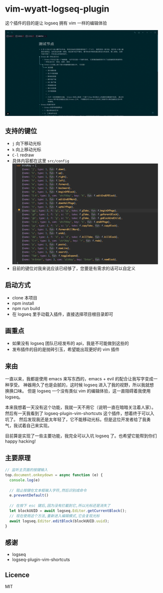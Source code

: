 # vim-wyatt-logseq-plugin
这个插件的目的是让 logseq 拥有 vim 一样的编辑体验

![功能展示](./public/demo.gif "happy hacking")
## 支持的键位
- `j` 向下移动光标
- `k` 向上移动光标
-  `C-l` redraw
- 具体内容都在这里 `src/config`
  ![配置](./public/config.jpg "happy hacking")
- 目前的键位对我来说应该已经够了，您要是有需求的话可以自定义
## 启动方式
- clone 本项目
- npm install
- npm run build
- 在 logseq 里手动载入插件，直接选择项目根目录即可

## 画重点
- 如果没有 logseq 团队已经发布的 api，我是不可能做到这些的
- 发布插件的目的是抛砖引玉，希望能出现更好的 vim 插件

## 来由
一直以来，我都是使用 emacs 来写东西的，emacs + evil 的配合让我写字变成一种享受。 神器用久了也是会腻的，这时候 logseq 进入了我的视野，所以我就想换换口味。
但是 logseq 一个没有类似 vim 的编辑体验，这一直阻碍着我使用 logseq。

本来我想着一天没有这个功能，我就一天不用它（说明一直在暗暗关注着人家）。 然后有一天我看到了 logseq-plugin-vim-shortcuts 这个插件，想着终于可以入坑了。
然后发现我还是太年轻了，它不能移动光标。但是这位开发者给了我勇气，我试着自己来实现。

目前算是实现了一些主要功能，我完全可以入坑 logseq 了。也希望它能帮到你们 happy hacking!

## 主要原理
```js
// 监听主页面的按键输入
top.document.onkeydown = async function (e) {
  console.log(e)

  // 阻止按键在文本框输入字符,然后识别成命令
  e.preventDefault()

  // 在按下 esc 键后,因为没有拦截到它,所以光标还是消失了
  let blockUUID = await logseq.Editor.getCurrentBlock();
  // 现在使用这个方法,重新进入编辑模式,它会复现光标
  await logseq.Editor.editBlock(blockUUID.uuid);
}
```

## 感谢
- logseq
- logseq-plugin-vim-shortcuts

## Licence
MIT
